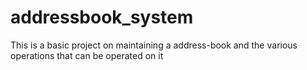 # addressbook_system
This is a basic project on maintaining a address-book and the various operations that can be operated on it 
